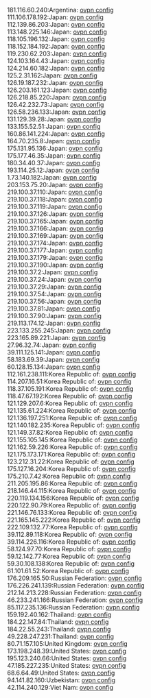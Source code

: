 181.116.60.240:Argentina: [ovpn config](vpn/181_116_60_240.ovpn)  
111.106.178.192:Japan: [ovpn config](vpn/111_106_178_192.ovpn)  
112.139.86.203:Japan: [ovpn config](vpn/112_139_86_203.ovpn)  
113.148.225.146:Japan: [ovpn config](vpn/113_148_225_146.ovpn)  
118.105.196.132:Japan: [ovpn config](vpn/118_105_196_132.ovpn)  
118.152.184.192:Japan: [ovpn config](vpn/118_152_184_192.ovpn)  
119.230.62.203:Japan: [ovpn config](vpn/119_230_62_203.ovpn)  
124.103.164.43:Japan: [ovpn config](vpn/124_103_164_43.ovpn)  
124.214.60.182:Japan: [ovpn config](vpn/124_214_60_182.ovpn)  
125.2.31.162:Japan: [ovpn config](vpn/125_2_31_162.ovpn)  
126.19.187.232:Japan: [ovpn config](vpn/126_19_187_232.ovpn)  
126.203.161.123:Japan: [ovpn config](vpn/126_203_161_123.ovpn)  
126.218.85.220:Japan: [ovpn config](vpn/126_218_85_220.ovpn)  
126.42.232.73:Japan: [ovpn config](vpn/126_42_232_73.ovpn)  
126.58.236.133:Japan: [ovpn config](vpn/126_58_236_133.ovpn)  
131.129.39.28:Japan: [ovpn config](vpn/131_129_39_28.ovpn)  
133.155.52.51:Japan: [ovpn config](vpn/133_155_52_51.ovpn)  
160.86.141.224:Japan: [ovpn config](vpn/160_86_141_224.ovpn)  
164.70.235.8:Japan: [ovpn config](vpn/164_70_235_8.ovpn)  
175.131.95.136:Japan: [ovpn config](vpn/175_131_95_136.ovpn)  
175.177.46.35:Japan: [ovpn config](vpn/175_177_46_35.ovpn)  
180.34.40.37:Japan: [ovpn config](vpn/180_34_40_37.ovpn)  
193.114.25.12:Japan: [ovpn config](vpn/193_114_25_12.ovpn)  
1.73.140.182:Japan: [ovpn config](vpn/1_73_140_182.ovpn)  
203.153.75.20:Japan: [ovpn config](vpn/203_153_75_20.ovpn)  
219.100.37.110:Japan: [ovpn config](vpn/219_100_37_110.ovpn)  
219.100.37.118:Japan: [ovpn config](vpn/219_100_37_118.ovpn)  
219.100.37.119:Japan: [ovpn config](vpn/219_100_37_119.ovpn)  
219.100.37.126:Japan: [ovpn config](vpn/219_100_37_126.ovpn)  
219.100.37.165:Japan: [ovpn config](vpn/219_100_37_165.ovpn)  
219.100.37.166:Japan: [ovpn config](vpn/219_100_37_166.ovpn)  
219.100.37.169:Japan: [ovpn config](vpn/219_100_37_169.ovpn)  
219.100.37.174:Japan: [ovpn config](vpn/219_100_37_174.ovpn)  
219.100.37.177:Japan: [ovpn config](vpn/219_100_37_177.ovpn)  
219.100.37.179:Japan: [ovpn config](vpn/219_100_37_179.ovpn)  
219.100.37.190:Japan: [ovpn config](vpn/219_100_37_190.ovpn)  
219.100.37.2:Japan: [ovpn config](vpn/219_100_37_2.ovpn)  
219.100.37.24:Japan: [ovpn config](vpn/219_100_37_24.ovpn)  
219.100.37.29:Japan: [ovpn config](vpn/219_100_37_29.ovpn)  
219.100.37.54:Japan: [ovpn config](vpn/219_100_37_54.ovpn)  
219.100.37.56:Japan: [ovpn config](vpn/219_100_37_56.ovpn)  
219.100.37.81:Japan: [ovpn config](vpn/219_100_37_81.ovpn)  
219.100.37.90:Japan: [ovpn config](vpn/219_100_37_90.ovpn)  
219.113.174.12:Japan: [ovpn config](vpn/219_113_174_12.ovpn)  
223.133.255.245:Japan: [ovpn config](vpn/223_133_255_245.ovpn)  
223.165.89.221:Japan: [ovpn config](vpn/223_165_89_221.ovpn)  
27.96.32.74:Japan: [ovpn config](vpn/27_96_32_74.ovpn)  
39.111.125.141:Japan: [ovpn config](vpn/39_111_125_141.ovpn)  
58.183.69.39:Japan: [ovpn config](vpn/58_183_69_39.ovpn)  
60.128.15.134:Japan: [ovpn config](vpn/60_128_15_134.ovpn)  
112.161.238.111:Korea Republic of: [ovpn config](vpn/112_161_238_111.ovpn)  
114.207.16.51:Korea Republic of: [ovpn config](vpn/114_207_16_51.ovpn)  
118.37.105.191:Korea Republic of: [ovpn config](vpn/118_37_105_191.ovpn)  
118.47.67.192:Korea Republic of: [ovpn config](vpn/118_47_67_192.ovpn)  
121.129.207.6:Korea Republic of: [ovpn config](vpn/121_129_207_6.ovpn)  
121.135.61.224:Korea Republic of: [ovpn config](vpn/121_135_61_224.ovpn)  
121.136.197.251:Korea Republic of: [ovpn config](vpn/121_136_197_251.ovpn)  
121.140.182.235:Korea Republic of: [ovpn config](vpn/121_140_182_235.ovpn)  
121.149.37.82:Korea Republic of: [ovpn config](vpn/121_149_37_82.ovpn)  
121.155.105.145:Korea Republic of: [ovpn config](vpn/121_155_105_145.ovpn)  
121.162.59.226:Korea Republic of: [ovpn config](vpn/121_162_59_226.ovpn)  
121.175.173.171:Korea Republic of: [ovpn config](vpn/121_175_173_171.ovpn)  
123.212.31.22:Korea Republic of: [ovpn config](vpn/123_212_31_22.ovpn)  
175.127.16.204:Korea Republic of: [ovpn config](vpn/175_127_16_204.ovpn)  
175.210.7.42:Korea Republic of: [ovpn config](vpn/175_210_7_42.ovpn)  
211.205.195.86:Korea Republic of: [ovpn config](vpn/211_205_195_86.ovpn)  
218.146.44.115:Korea Republic of: [ovpn config](vpn/218_146_44_115.ovpn)  
220.119.134.156:Korea Republic of: [ovpn config](vpn/220_119_134_156.ovpn)  
220.122.90.79:Korea Republic of: [ovpn config](vpn/220_122_90_79.ovpn)  
221.146.76.133:Korea Republic of: [ovpn config](vpn/221_146_76_133.ovpn)  
221.165.145.222:Korea Republic of: [ovpn config](vpn/221_165_145_222.ovpn)  
222.109.132.77:Korea Republic of: [ovpn config](vpn/222_109_132_77.ovpn)  
39.112.89.118:Korea Republic of: [ovpn config](vpn/39_112_89_118.ovpn)  
39.114.226.116:Korea Republic of: [ovpn config](vpn/39_114_226_116.ovpn)  
58.124.97.70:Korea Republic of: [ovpn config](vpn/58_124_97_70.ovpn)  
59.12.142.77:Korea Republic of: [ovpn config](vpn/59_12_142_77.ovpn)  
59.30.108.138:Korea Republic of: [ovpn config](vpn/59_30_108_138.ovpn)  
61.101.61.52:Korea Republic of: [ovpn config](vpn/61_101_61_52.ovpn)  
176.209.165.50:Russian Federation: [ovpn config](vpn/176_209_165_50.ovpn)  
176.226.241.139:Russian Federation: [ovpn config](vpn/176_226_241_139.ovpn)  
212.14.213.228:Russian Federation: [ovpn config](vpn/212_14_213_228.ovpn)  
46.233.241.166:Russian Federation: [ovpn config](vpn/46_233_241_166.ovpn)  
85.117.235.136:Russian Federation: [ovpn config](vpn/85_117_235_136.ovpn)  
159.192.40.162:Thailand: [ovpn config](vpn/159_192_40_162.ovpn)  
184.22.147.84:Thailand: [ovpn config](vpn/184_22_147_84.ovpn)  
184.22.55.243:Thailand: [ovpn config](vpn/184_22_55_243.ovpn)  
49.228.247.231:Thailand: [ovpn config](vpn/49_228_247_231.ovpn)  
80.71.157.105:United Kingdom: [ovpn config](vpn/80_71_157_105.ovpn)  
173.198.248.39:United States: [ovpn config](vpn/173_198_248_39.ovpn)  
195.123.240.66:United States: [ovpn config](vpn/195_123_240_66.ovpn)  
47.185.227.235:United States: [ovpn config](vpn/47_185_227_235.ovpn)  
68.6.64.49:United States: [ovpn config](vpn/68_6_64_49.ovpn)  
94.141.82.160:Uzbekistan: [ovpn config](vpn/94_141_82_160.ovpn)  
42.114.240.129:Viet Nam: [ovpn config](vpn/42_114_240_129.ovpn)  
